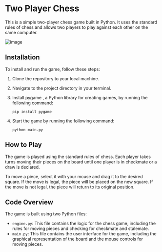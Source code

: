 # Two Player Chess

This is a simple two-player chess game built in Python. It uses the standard rules of chess and allows two players to play against each other on the same computer.

![image](https://github.com/purnasth/chess-python/assets/107195487/54d79149-d13c-48eb-ac60-57c57b999aae)

## Installation

To install and run the game, follow these steps:

1. Clone the repository to your local machine.
2. Navigate to the project directory in your terminal.
3. Install pygame , a Python library for creating games, by running the following command:

    ```
    pip install pygame
    ```

4. Start the game by running the following command:

    ```
    python main.py
    ```

## How to Play

The game is played using the standard rules of chess. Each player takes turns moving their pieces on the board until one player is in checkmate or a draw is declared.

To move a piece, select it with your mouse and drag it to the desired square. If the move is legal, the piece will be placed on the new square. If the move is not legal, the piece will return to its original position.

## Code Overview

The game is built using two Python files:

- `engine.py`: This file contains the logic for the chess game, including the rules for moving pieces and checking for checkmate and stalemate.
- `main.py`: This file contains the user interface for the game, including the graphical representation of the board and the mouse controls for moving pieces.
